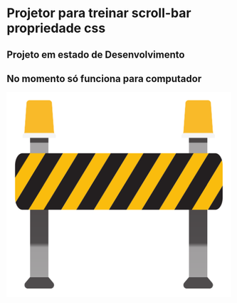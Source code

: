 # Projetor para  treinar scroll-bar propriedade css

## Projeto em estado de Desenvolvimento

## No  momento só funciona para computador

<img src="barreira.png">
